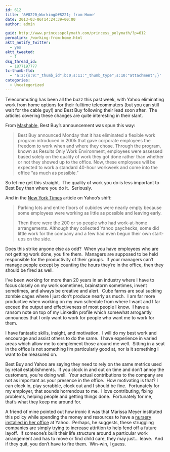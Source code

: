 ```yaml
---
id: 612
title: '&#8220;Working&#8221; from Home'
date: 2013-03-06T14:24:39+00:00
author: admin

guid: http://www.princesspolymath.com/princess_polymath/?p=612
permalink: /working-from-home.html
aktt_notify_twitter:
  - yes
aktt_tweeted:
  - 1
dsq_thread_id:
  - 1877197777
tc-thumb-fld:
  - 'a:2:{s:9:"_thumb_id";b:0;s:11:"_thumb_type";s:10:"attachment";}'
categories:
  - Uncategorized
---
```

Telecommuting has been all the buzz this past week, with Yahoo eliminating work from home options for their fulltime telecommuters (but you can still wait for the cable guy!) and Best Buy following their lead soon after.  The articles covering these changes are quite interesting in their slant.

From [Mashable](http://mashable.com/2013/03/05/best-buy-flexible-employees/), Best Buy&#8217;s announcement was spun this way:

> Best Buy announced Monday that it has eliminated a flexible work program introduced in 2005 that gave corporate employees the freedom to work when and where they chose. Through the program, known as Results Only Work Environment, employees were assessed based solely on the quality of work they got done rather than whether or not they showed up to the office. Now, these employees will be expected to work a standard 40-hour workweek and come into the office &#8220;as much as possible.&#8221;

So let me get this straight.  The quality of work you do is less important to Best Buy than where you do it.  Seriously.

And in the [New York Times](http://www.nytimes.com/2013/03/06/technology/yahoos-in-office-policy-aims-to-bolster-morale.html?_r=0&adxnnl=1&adxnnlx=1362577921-y8avcKw+Cr5IeZTI+6CN7Q) article on Yahoo&#8217;s shift:

> <p itemprop="articleBody">
>   Parking lots and entire floors of cubicles were nearly empty because some employees were working as little as possible and leaving early.
> </p>
> 
> <p itemprop="articleBody">
>   Then there were the 200 or so people who had work-at-home arrangements. Although they collected Yahoo paychecks, some did little work for the company and a few had even begun their own start-ups on the side.
> </p>

<p itemprop="articleBody">
  Does this strike anyone else as odd?  When you have employees who are not getting work done, you fire them.  Managers are supposed to be held responsible for the productivity of their groups.  If your managers can&#8217;t manage people except by counting the hours they&#8217;re in the office, then they should be fired as well.
</p>

<p itemprop="articleBody">
  I&#8217;ve been working for more than 20 years in an industry where I have to focus closely on my work sometimes, brainstorm sometimes, invent sometimes, and always be creative and alert.  Cube farms are soul sucking zombie cages where I just don&#8217;t produce nearly as much.  I am far more productive when working on my own schedule from where I want and I far exceed the output and effectiveness of most people I know.  I have a ransom note on top of my LinkedIn profile which somewhat arrogantly announces that I only want to work for people who want me to work for them.
</p>

<p itemprop="articleBody">
  I have fantastic skills, insight, and motivation.  I will do my best work and encourage and assist others to do the same.  I have experience in varied areas which allow me to complement those around me well.  Sitting in a seat in the office is not something I&#8217;m particularly good at, nor is it something I want to be measured on.
</p>

<p itemprop="articleBody">
  Best Buy and Yahoo are saying they need to rely on the same metrics used by retail establishments.  If you clock in and out on time and don&#8217;t annoy the customers, you&#8217;re doing well.  Your actual contributions to the company are not as important as your presence in the office.  How motivating is that? I can clock in, play scrabble, clock out and I should be fine.  Fortunately for my employer, that sounds horrendous to me.  I love contributing, fixing problems, helping people and getting things done.  Fortunately for me, that&#8217;s what they keep me around for.
</p>

<p itemprop="articleBody">
  A friend of mine pointed out how ironic it was that Marissa Meyer instituted this policy while spending the money and resources to have a <a href="http://daily.jml.is/marissa-mayer-yahoo-ceo-who-banned-telecommuting-had-nursery-installed-in-office-291/">nursery installed in her office</a> at Yahoo.  Perhaps, he suggests, these struggling companies are simply trying to increase attrition to help fend off a future layoff.  If someone&#8217;s built their life structure around a particular work arrangement and has to move or find child care, they may just&#8230; leave.  And if they quit, you don&#8217;t have to fire them.  Win-win, I guess.
</p>